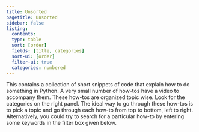 ```yaml
---
title: Unsorted
pagetitle: Unsorted
sidebar: false
listing:
  contents: .
  type: table
  sort: [order]
  fields: [title, categories]
  sort-ui: [order]
  filter-ui: true
  categories: numbered
---
```


This contains a collection of short snippets of code that explain how to do something in Python. A very small number of how-tos have a video to accompany them. These how-tos are organized topic wise. Look for the categories on the right panel. The ideal way to go through these how-tos is to pick a topic and go through each how-to from top to bottom, left to right. Alternatively, you could try to search for a particular how-to by entering some keywords in the filter box given below.

